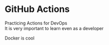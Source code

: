 # GitHub Actions

Practicing Actions for DevOps  
It is very important to learn even as a developer

Docker is cool
